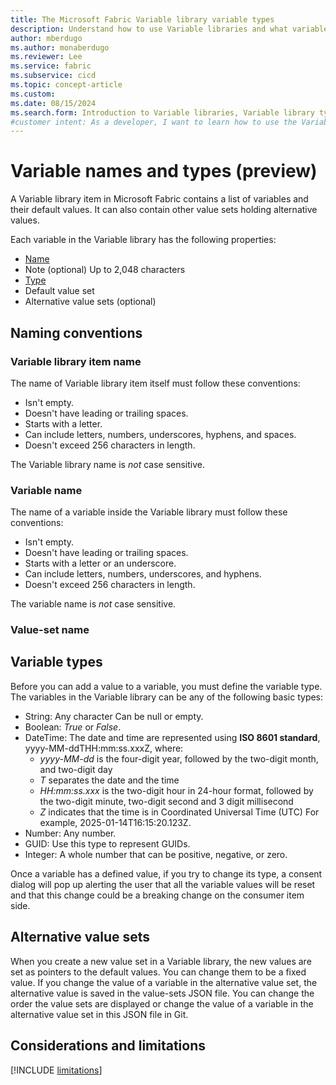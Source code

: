 ```yaml
---
title: The Microsoft Fabric Variable library variable types
description: Understand how to use Variable libraries and what variable types are allowed.
author: mberdugo
ms.author: monaberdugo
ms.reviewer: Lee
ms.service: fabric
ms.subservice: cicd
ms.topic: concept-article
ms.custom:
ms.date: 08/15/2024
ms.search.form: Introduction to Variable libraries, Variable library types, variable types
#customer intent: As a developer, I want to learn how to use the Variable library item and which variable types exist, so that I can manage my content lifecycle.
---
```


# Variable names and types (preview)

A Variable library item in Microsoft Fabric contains a list of variables and their default values. It can also contain other value sets holding alternative values.

Each variable in the Variable library has the following properties:

- [Name](#naming-conventions)
- Note (optional) Up to 2,048 characters
- [Type](#variable-types)
- Default value set
- Alternative value sets (optional)

## Naming conventions

### Variable library item name

The name of Variable library item itself must follow these conventions:

- Isn't empty.
- Doesn't have leading or trailing spaces.
- Starts with a letter.
- Can include letters, numbers, underscores, hyphens, and spaces.
- Doesn't exceed 256 characters in length.

The Variable library name is *not* case sensitive.

### Variable name

The name of a variable inside the Variable library must follow these conventions:

- Isn't empty.
- Doesn't have leading or trailing spaces.
- Starts with a letter or an underscore.
- Can include letters, numbers, underscores, and hyphens.
- Doesn't exceed 256 characters in length.

The variable name is *not* case sensitive.

### Value-set name

## Variable types

Before you can add a value to a variable, you must define the variable type.
The variables in the Variable library can be any of the following basic types:

- String: Any character Can be null or empty.
- Boolean: *True* or *False*.
- DateTime: The date and time are represented using **ISO 8601 standard**, yyyy-MM-ddTHH:mm:ss.xxxZ, where:
  - *yyyy-MM-dd* is the four-digit year, followed by the two-digit month, and two-digit day
  - *T* separates the date and the time
  - *HH:mm:ss.xxx* is the two-digit hour in 24-hour format, followed by the two-digit minute, two-digit second and 3 digit millisecond
  - *Z* indicates that the time is in Coordinated Universal Time (UTC)
  For example, 2025-01-14T16:15:20.123Z.
- Number: Any number. 
- GUID: Use this type to represent GUIDs.
- Integer: A whole number that can be positive, negative, or zero.

Once a variable has a defined value, if you try to change its type, a consent dialog will pop up alerting the user that all the variable values will be reset and that this change could be a breaking change on the consumer item side. 

## Alternative value sets

When you create a new value set in a Variable library, the new values are set as pointers to the default values. You can change them to be a fixed value.
If you change the value of a variable in the alternative value set, the alternative value is saved in the value-sets JSON file.
You can change the order the value sets are displayed or change the value of a variable in the alternative value set in this JSON file in Git.

## Considerations and limitations

 [!INCLUDE [limitations](./includes/variable-library-limitations.md)]
